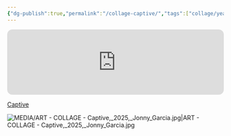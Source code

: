 ```yaml
---
{"dg-publish":true,"permalink":"/collage-captive/","tags":["collage/year-2025","c/hand","c/nails","c/claw","c/woman","c/perspective","c/glass","c/man","c/face","c/metal-finish","c/line","c/glasses","c/cloud","c/colour-red","c/colour-blue","c/colour-purple","c/colour-bronze","c/colour-white","c/N/CL"],"created":"2025-08-18T17:56:38.352-04:00","updated":"2025-09-09T13:46:17.845-04:00"}
---
```



<iframe data-testid="embed-iframe" style="border-radius:12px" src="https://open.spotify.com/embed/track/1VN8Oz5bKcetur1jp4SYyb?utm_source=generator&theme=0" width="100%" height="152" frameBorder="0" allowfullscreen="" allow="autoplay; clipboard-write; encrypted-media; fullscreen; picture-in-picture" loading="lazy"></iframe>

[Captive](https://www.instagram.com/p/DNgq3HARP1u/?utm_source=ig_web_copy_link&igsh=MzRlODBiNWFlZA==)

![MEDIA/ART - COLLAGE - Captive,_2025,_Jonny_Garcia.jpg|ART - COLLAGE - Captive,_2025,_Jonny_Garcia.jpg](/img/user/MEDIA/ART%20-%20COLLAGE%20-%20Captive,_2025,_Jonny_Garcia.jpg)
